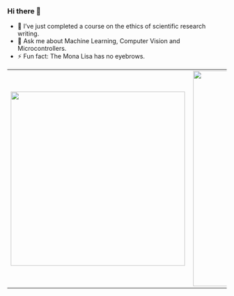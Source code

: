 ### Hi there 👋

<!--
**mghendi/mghendi** is a ✨ _special_ ✨ repository because its `README.md` (this file) appears on your GitHub profile. -->
 
- 🌱 I’ve just completed a course on the ethics of scientific research writing.
- 💬 Ask me about Machine Learning, Computer Vision and Microcontrollers.
- ⚡ Fun fact: The Mona Lisa has no eyebrows.

<center>
<table>
  <tr>
      <td><img width="400px" align="left" src="https://github-readme-stats.vercel.app/api/top-langs/?username=mghendi&theme=gotham&hide=css,html&layout=compact" /></td>
      <td><img width="495px" align="left" src="https://github-readme-stats.vercel.app/api?username=mghendi&theme=gotham&count_private=true&show_icons=true" /></td>
  </tr>   
</table>
</center>
